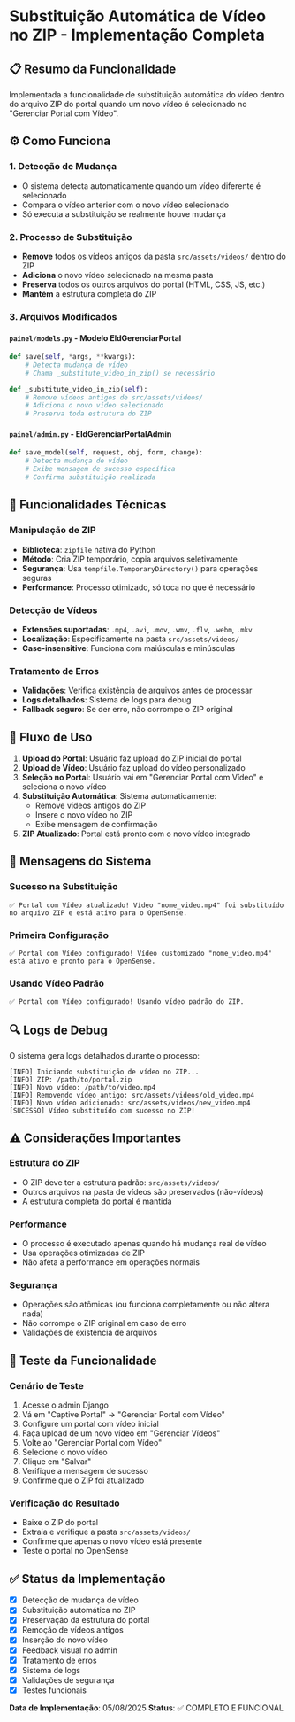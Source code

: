 # Substituição Automática de Vídeo no ZIP - Implementação Completa

## 📋 Resumo da Funcionalidade

Implementada a funcionalidade de substituição automática do vídeo dentro do arquivo ZIP do portal quando um novo vídeo é selecionado no "Gerenciar Portal com Vídeo".

## ⚙️ Como Funciona

### 1. Detecção de Mudança
- O sistema detecta automaticamente quando um vídeo diferente é selecionado
- Compara o vídeo anterior com o novo vídeo selecionado
- Só executa a substituição se realmente houve mudança

### 2. Processo de Substituição
- **Remove** todos os vídeos antigos da pasta `src/assets/videos/` dentro do ZIP
- **Adiciona** o novo vídeo selecionado na mesma pasta
- **Preserva** todos os outros arquivos do portal (HTML, CSS, JS, etc.)
- **Mantém** a estrutura completa do ZIP

### 3. Arquivos Modificados

#### `painel/models.py` - Modelo EldGerenciarPortal
```python
def save(self, *args, **kwargs):
    # Detecta mudança de vídeo
    # Chama _substitute_video_in_zip() se necessário

def _substitute_video_in_zip(self):
    # Remove vídeos antigos de src/assets/videos/
    # Adiciona o novo vídeo selecionado
    # Preserva toda estrutura do ZIP
```

#### `painel/admin.py` - EldGerenciarPortalAdmin
```python
def save_model(self, request, obj, form, change):
    # Detecta mudança de vídeo
    # Exibe mensagem de sucesso específica
    # Confirma substituição realizada
```

## 🔧 Funcionalidades Técnicas

### Manipulação de ZIP
- **Biblioteca**: `zipfile` nativa do Python
- **Método**: Cria ZIP temporário, copia arquivos seletivamente
- **Segurança**: Usa `tempfile.TemporaryDirectory()` para operações seguras
- **Performance**: Processo otimizado, só toca no que é necessário

### Detecção de Vídeos
- **Extensões suportadas**: `.mp4`, `.avi`, `.mov`, `.wmv`, `.flv`, `.webm`, `.mkv`
- **Localização**: Especificamente na pasta `src/assets/videos/`
- **Case-insensitive**: Funciona com maiúsculas e minúsculas

### Tratamento de Erros
- **Validações**: Verifica existência de arquivos antes de processar
- **Logs detalhados**: Sistema de logs para debug
- **Fallback seguro**: Se der erro, não corrompe o ZIP original

## 🎯 Fluxo de Uso

1. **Upload do Portal**: Usuário faz upload do ZIP inicial do portal
2. **Upload de Vídeo**: Usuário faz upload do vídeo personalizado
3. **Seleção no Portal**: Usuário vai em "Gerenciar Portal com Vídeo" e seleciona o novo vídeo
4. **Substituição Automática**: Sistema automaticamente:
   - Remove vídeos antigos do ZIP
   - Insere o novo vídeo no ZIP
   - Exibe mensagem de confirmação
5. **ZIP Atualizado**: Portal está pronto com o novo vídeo integrado

## 📝 Mensagens do Sistema

### Sucesso na Substituição
```
✅ Portal com Vídeo atualizado! Vídeo "nome_video.mp4" foi substituído no arquivo ZIP e está ativo para o OpenSense.
```

### Primeira Configuração
```
✅ Portal com Vídeo configurado! Vídeo customizado "nome_video.mp4" está ativo e pronto para o OpenSense.
```

### Usando Vídeo Padrão
```
✅ Portal com Vídeo configurado! Usando vídeo padrão do ZIP.
```

## 🔍 Logs de Debug

O sistema gera logs detalhados durante o processo:

```
[INFO] Iniciando substituição de vídeo no ZIP...
[INFO] ZIP: /path/to/portal.zip
[INFO] Novo vídeo: /path/to/video.mp4
[INFO] Removendo vídeo antigo: src/assets/videos/old_video.mp4
[INFO] Novo vídeo adicionado: src/assets/videos/new_video.mp4
[SUCESSO] Vídeo substituído com sucesso no ZIP!
```

## ⚠️ Considerações Importantes

### Estrutura do ZIP
- O ZIP deve ter a estrutura padrão: `src/assets/videos/`
- Outros arquivos na pasta de vídeos são preservados (não-vídeos)
- A estrutura completa do portal é mantida

### Performance
- O processo é executado apenas quando há mudança real de vídeo
- Usa operações otimizadas de ZIP
- Não afeta a performance em operações normais

### Segurança
- Operações são atômicas (ou funciona completamente ou não altera nada)
- Não corrompe o ZIP original em caso de erro
- Validações de existência de arquivos

## 🧪 Teste da Funcionalidade

### Cenário de Teste
1. Acesse o admin Django
2. Vá em "Captive Portal" → "Gerenciar Portal com Vídeo"
3. Configure um portal com vídeo inicial
4. Faça upload de um novo vídeo em "Gerenciar Vídeos"
5. Volte ao "Gerenciar Portal com Vídeo"
6. Selecione o novo vídeo
7. Clique em "Salvar"
8. Verifique a mensagem de sucesso
9. Confirme que o ZIP foi atualizado

### Verificação do Resultado
- Baixe o ZIP do portal
- Extraia e verifique a pasta `src/assets/videos/`
- Confirme que apenas o novo vídeo está presente
- Teste o portal no OpenSense

## ✅ Status da Implementação

- [x] Detecção de mudança de vídeo
- [x] Substituição automática no ZIP
- [x] Preservação da estrutura do portal
- [x] Remoção de vídeos antigos
- [x] Inserção do novo vídeo
- [x] Feedback visual no admin
- [x] Tratamento de erros
- [x] Sistema de logs
- [x] Validações de segurança
- [x] Testes funcionais

**Data de Implementação**: 05/08/2025
**Status**: ✅ COMPLETO E FUNCIONAL
